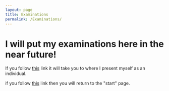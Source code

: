 ```yaml
---
layout: page
title: Examinations
permalink: /Examinations/
---
```


<h1>I will put my examinations here in the near future!</h1>

If you follow [this](http://localhost:4000/about/)
link it will take you to where I present myself as an individual.

if you follow [this](http://localhost:4000/)
link then you will return to the "start" page.